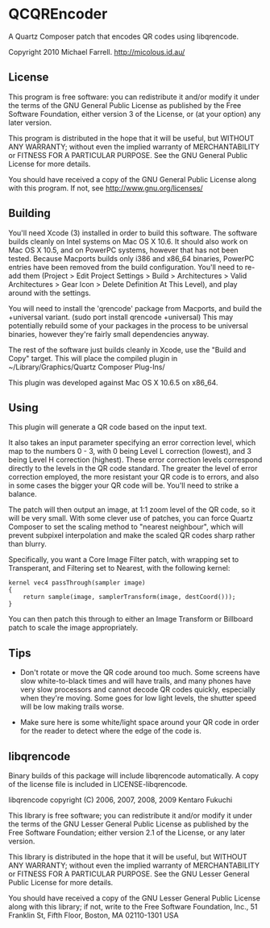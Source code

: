 # QCQREncoder #

A Quartz Composer patch that encodes QR codes using libqrencode.

Copyright 2010 Michael Farrell.  <http://micolous.id.au/>

## License ##

This program is free software: you can redistribute it and/or modify it under the terms of the GNU General Public License as published by the Free Software Foundation, either version 3 of the License, or (at your option) any later version.

This program is distributed in the hope that it will be useful, but WITHOUT ANY WARRANTY; without even the implied warranty of MERCHANTABILITY or FITNESS FOR A PARTICULAR PURPOSE.  See the GNU General Public License for more details.

You should have received a copy of the GNU General Public License along with this program.  If not, see <http://www.gnu.org/licenses/>

## Building ##

You'll need Xcode (3) installed in order to build this software.  The software builds cleanly on Intel systems on Mac OS X 10.6.  It should also work on Mac OS X 10.5, and on PowerPC systems, however that has not been tested.  Because Macports builds only i386 and x86_64 binaries, PowerPC entries have been removed from the build configuration.  You'll need to re-add them (Project > Edit Project Settings > Build > Architectures > Valid Architectures > Gear Icon > Delete Definition At This Level), and play around with the settings.

You will need to install the 'qrencode' package from Macports, and build the +universal variant.  (sudo port install qrencode +universal)  This may potentially rebuild some of your packages in the process to be universal binaries, however they're fairly small dependencies anyway.

The rest of the software just builds cleanly in Xcode, use the "Build and Copy" target.  This will place the compiled plugin in ~/Library/Graphics/Quartz Composer Plug-Ins/

This plugin was developed against Mac OS X 10.6.5 on x86_64.

## Using ##

This plugin will generate a QR code based on the input text.

It also takes an input parameter specifying an error correction level, which map to the numbers 0 - 3, with 0 being Level L correction (lowest), and 3 being Level H correction (highest).  These error correction levels correspond directly to the levels in the QR code standard.  The greater the level of error correction employed, the more resistant your QR code is to errors, and also in some cases the bigger your QR code will be.  You'll need to strike a balance.

The patch will then output an image, at 1:1 zoom level of the QR code, so it will be very small.  With some clever use of patches, you can force Quartz Composer to set the scaling method to "nearest neighbour", which will prevent subpixel interpolation and make the scaled QR codes sharp rather than blurry.

Specifically, you want a Core Image Filter patch, with wrapping set to Transperant, and Filtering set to Nearest, with the following kernel:

	kernel vec4 passThrough(sampler image)
	{
		return sample(image, samplerTransform(image, destCoord()));
	}
	
You can then patch this through to either an Image Transform or Billboard patch to scale the image appropriately.

## Tips ##

- Don't rotate or move the QR code around too much.  Some screens have slow white-to-black times and will have trails, and many phones have very slow processors and cannot decode QR codes quickly, especially when they're moving.  Some goes for low light levels, the shutter speed will be low making trails worse.

- Make sure here is some white/light space around your QR code in order for the reader to detect where the edge of the code is.

## libqrencode ##

Binary builds of this package will include libqrencode automatically.  A copy of the license file is included in LICENSE-libqrencode.

libqrencode copyright (C) 2006, 2007, 2008, 2009 Kentaro Fukuchi

This library is free software; you can redistribute it and/or modify it under the terms of the GNU Lesser General Public License as published by the Free Software Foundation; either version 2.1 of the License, or any later version.

This library is distributed in the hope that it will be useful, but WITHOUT ANY WARRANTY; without even the implied warranty of MERCHANTABILITY or FITNESS FOR A PARTICULAR PURPOSE. See the GNU Lesser General Public License for more details.

You should have received a copy of the GNU Lesser General Public License along with this library; if not, write to the Free Software Foundation, Inc., 51 Franklin St, Fifth Floor, Boston, MA 02110-1301 USA

